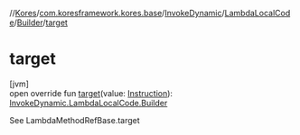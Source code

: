 //[Kores](../../../../../index.md)/[com.koresframework.kores.base](../../../index.md)/[InvokeDynamic](../../index.md)/[LambdaLocalCode](../index.md)/[Builder](index.md)/[target](target.md)

# target

[jvm]\
open override fun [target](target.md)(value: [Instruction](../../../../com.koresframework.kores/-instruction/index.md)): [InvokeDynamic.LambdaLocalCode.Builder](index.md)

See LambdaMethodRefBase.target
